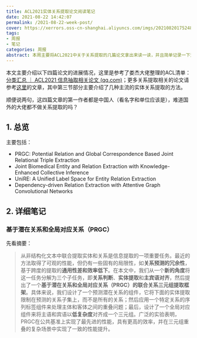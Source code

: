 ```yaml
---
title: ACL2021实体关系提取论文阅读笔记
date: 2021-08-22 14:42:07
permalink: /2021-08-22-week-post/
cover: https://xerrors.oss-cn-shanghai.aliyuncs.com/imgs/20210820175248-imagepng
tags: 
- 周报
- 笔记
categories: 周报
abstract: 本周主要将ACL2021中关于关系提取的几篇论文拿出来读一读，并且简单记录一下这些论文的创新点与缺点。
---
```

本文主要介绍以下四篇论文的进展情况，这里是参考了娄杰大佬整理的ACL清单：[分类汇总 ｜ ACL2021 信息抽取相关论文 (qq.com)](https://mp.weixin.qq.com/s/tLX117eblU8U60qIwhudMg)；更多关系提取相关的论文请参考[这里](https://www.xerrors.fun/2021-08-11-week-post/)的文章，其中第三节部分主要介绍了几种主流的实体关系提取的方法。

顺便说两句，这四篇文章的第一作者都是中国人（看名字和单位应该是），难道国外的大佬都不做关系提取的吗？

## 1. 总览

主要包括：

- PRGC: Potential Relation and Global Correspondence Based Joint Relational Triple Extraction
- Joint Biomedical Entity and Relation Extraction with Knowledge-Enhanced Collective Inference
- UniRE: A Unified Label Space for Entity Relation Extraction
- Dependency-driven Relation Extraction with Attentive Graph Convolutional Networks

## 2. 详细笔记

### 基于潜在关系和全局对应关系（PRGC）

先看摘要：

> 从非结构化文本中联合提取实体和关系是信息提取的一项重要任务。最近的方法取得了可观的性能，但仍有一些固有的局限性，如**关系预测的冗余性**，基于跨度的提取的**通用性差和效率低下**。在本文中，我们从一个**新的角度**将这一任务分解为三个子任务，即**关系判断**、**实体提取**和**主宾语对齐**，然后提出了一个**基于潜在关系和全局对应关系（PRGC）的联合关系三元组提取框架**。具体来说，我们设计了一个预测潜在关系的组件，它将下面的实体提取限制在预测的关系子集上，而不是所有的关系；然后应用一个特定关系的序列标签组件来处理主体和客体之间的重叠问题；最后，设计了一个全局对应组件来将主语和宾语以**低复杂度**对齐成一个三元组。广泛的实验表明，PRGC在公共基准上实现了最先进的性能，具有更高的效率，并在三元组重叠的复杂场景中实现了一致的性能提升。
